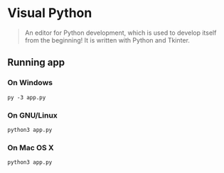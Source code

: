 # Visual Python

> An editor for Python development, which is used to develop itself from the beginning!
It is written with Python and Tkinter.

## Running app

### On Windows

```shell
py -3 app.py
```

### On GNU/Linux

```shell
python3 app.py
```

### On Mac OS X

```shell
python3 app.py
```
